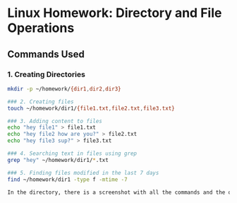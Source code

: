 # Linux Homework: Directory and File Operations

## Commands Used

### 1. Creating Directories
```bash
mkdir -p ~/homework/{dir1,dir2,dir3}

### 2. Creating files
touch ~/homework/dir1/{file1.txt,file2.txt,file3.txt}

### 3. Adding content to files
echo "hey file1" > file1.txt
echo "hey file2 how are you?" > file2.txt
echo "hey file3 sup?" > file3.txt

### 4. Searching text in files using grep
grep "hey" ~/homework/dir1/*.txt

### 5. Finding files modified in the last 7 days
find ~/homework/dir1 -type f -mtime -7

In the directory, there is a screenshot with all the commands and the output
